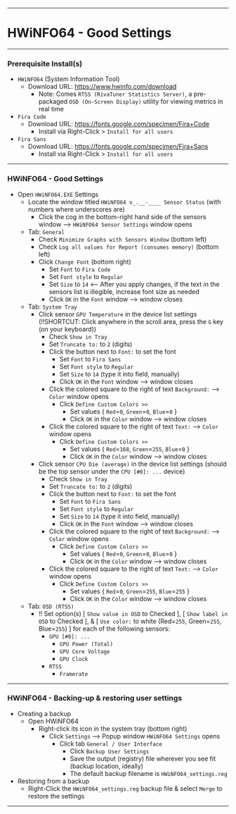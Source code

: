 <!-- https://github.com/mcavallo-git/Coding/blob/main/windows/HWiNFO64/HWiNFO64%20-%20Good%20Settings.md -->

***

# HWiNFO64 - Good Settings

***

### Prerequisite Install(s)
  - `HWiNFO64` (System Information Tool)
    - Download URL: https://www.hwinfo.com/download
      - Note: Comes `RTSS (RivaTuner Statistics Server)`, a pre-packaged `OSD (On-Screen Display)` utility for viewing metrics in real time
  - `Fira Code`
    - Download URL:  https://fonts.google.com/specimen/Fira+Code
      - Install via Right-Click > `Install for all users`
  - `Fira Sans`
    - Download URL:  https://fonts.google.com/specimen/Fira+Sans
      - Install via Right-Click > `Install for all users`

***

### HWiNFO64 - Good Settings
  - Open `HWiNFO64.EXE` Settings
    - Locate the window titled `HWiNFO64 v_.__-____ Sensor Status` (with numbers where underscores are)
      - Click the cog in the bottom-right hand side of the sensors window --> `HWiNFO64 Sensor Settings` window opens 
    - Tab: `General`
      - Check `Minimize Graphs with Sensors Window`  (bottom left)
      - Check `Log all values for Report (consumes memory)`  (bottom left)
      - Click `Change Font`  (bottom right)
        - Set `Font` to `Fira Code`
        - Set `Font style` to `Regular`
        - Set `Size` to `14`   <-- After you apply changes, if the text in the sensors list is illegible, increase font size as needed
        - Click `OK` in the `Font` window --> window closes
    - Tab: `System Tray`
      - Click sensor `GPU Temperature` in the device list settings  (!!SHORTCUT: Click anywhere in the scroll area, press the `G` key (on your keyboard))
        - Check `Show in Tray`
        - Set `Truncate to:` to `2` (digits)
        - Click the button next to `Font:` to set the font
          - Set `Font` to `Fira Sans`
          - Set `Font style` to `Regular`
          - Set `Size` to `14` (type it into field, manually)
          - Click `OK` in the `Font` window  --> window closes
        - Click the colored square to the right of text `Background:`  --> `Color` window opens 
          - Click `Define Custom Colors >>`
            - Set values { `Red`=`0`, `Green`=`0`, `Blue`=`0` }
            - Click `OK` in the `Color` window --> window closes
        - Click the colored square to the right of text `Text:`  --> `Color` window opens 
          - Click `Define Custom Colors >>`
            - Set values { `Red`=`168`, `Green`=`255`, `Blue`=`0` }
            - Click `OK` in the `Color` window --> window closes
      - Click sensor `CPU Die (average)` in the device list settings  (should be the top sensor under the `CPU [#0]: ...` device)
        - Check `Show in Tray`
        - Set `Truncate to:` to `2` (digits)
        - Click the button next to `Font:` to set the font
          - Set `Font` to `Fira Sans`
          - Set `Font style` to `Regular`
          - Set `Size` to `14` (type it into field, manually)
          - Click `OK` in the `Font` window  --> window closes
        - Click the colored square to the right of text `Background:`  --> `Color` window opens 
          - Click `Define Custom Colors >>`
            - Set values { `Red`=`0`, `Green`=`0`, `Blue`=`0` }
            - Click `OK` in the `Color` window --> window closes
        - Click the colored square to the right of text `Text:`  --> `Color` window opens 
          - Click `Define Custom Colors >>`
            - Set values { `Red`=`0`, `Green`=`255`, `Blue`=`255` }
            - Click `OK` in the `Color` window --> window closes
    - Tab: `OSD (RTSS)`
      - !! Set option(s) [ `Show value in OSD` to Checked ], [ `Show label in OSD` to Checked ], & [ `Use color:` to white (Red=`255`, Green=`255`, Blue=`255`) ] for each of the following sensors:
        - `GPU [#0]: ...`
          - `GPU Power (Total)`
          - `GPU Core Voltage`
          - `GPU Clock`
        - `RTSS`
          - `Framerate`

***

### HWiNFO64 - Backing-up & restoring user settings
- Creating a backup
  - Open HWiNFO64
    - Right-click its icon in the system tray (bottom right)
      - Click `Settings` --> Popup window `HWiNFO64 Settings` opens
        - Click tab `General / User Interface`
          -  Click `Backup User Settings`
            - Save the output (registry) file wherever you see fit (backup location, ideally)
            - The default backup filename is `HWiNFO64_settings.reg`
- Restoring from a backup
  - Right-Click the `HWiNFO64_settings.reg` backup file & select `Merge` to restore the settings

***
